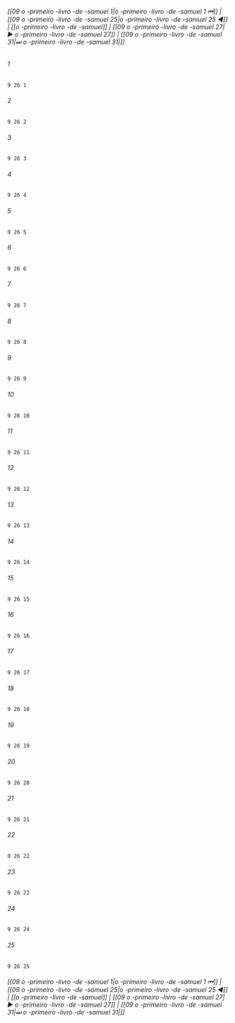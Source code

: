 
###### [[09 o -primeiro -livro -de -samuel 1|o -primeiro -livro -de -samuel 1 ⏮]] | [[09 o -primeiro -livro -de -samuel 25|o -primeiro -livro -de -samuel 25 ◀]] | [[o -primeiro -livro -de -samuel]] | [[09 o -primeiro -livro -de -samuel 27|▶ o -primeiro -livro -de -samuel 27]] | [[09 o -primeiro -livro -de -samuel 31|⏭ o -primeiro -livro -de -samuel 31|]]

###### 1
``` verse
9 26 1 
```
###### 2
``` verse
9 26 2 
```
###### 3
``` verse
9 26 3 
```
###### 4
``` verse
9 26 4 
```
###### 5
``` verse
9 26 5 
```
###### 6
``` verse
9 26 6 
```
###### 7
``` verse
9 26 7 
```
###### 8
``` verse
9 26 8 
```
###### 9
``` verse
9 26 9 
```
###### 10
``` verse
9 26 10 
```
###### 11
``` verse
9 26 11 
```
###### 12
``` verse
9 26 12 
```
###### 13
``` verse
9 26 13 
```
###### 14
``` verse
9 26 14 
```
###### 15
``` verse
9 26 15 
```
###### 16
``` verse
9 26 16 
```
###### 17
``` verse
9 26 17 
```
###### 18
``` verse
9 26 18 
```
###### 19
``` verse
9 26 19 
```
###### 20
``` verse
9 26 20 
```
###### 21
``` verse
9 26 21 
```
###### 22
``` verse
9 26 22 
```
###### 23
``` verse
9 26 23 
```
###### 24
``` verse
9 26 24 
```
###### 25
``` verse
9 26 25 
```

###### [[09 o -primeiro -livro -de -samuel 1|o -primeiro -livro -de -samuel 1 ⏮]] | [[09 o -primeiro -livro -de -samuel 25|o -primeiro -livro -de -samuel 25 ◀]] | [[o -primeiro -livro -de -samuel]] | [[09 o -primeiro -livro -de -samuel 27|▶ o -primeiro -livro -de -samuel 27]] | [[09 o -primeiro -livro -de -samuel 31|⏭ o -primeiro -livro -de -samuel 31|]]

